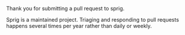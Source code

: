 Thank you for submitting a pull request to sprig.

Sprig is a maintained project. Triaging and responding to pull requests happens several times per year rather than daily or weekly.
